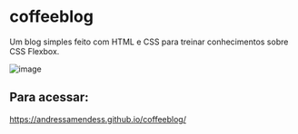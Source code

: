 # coffeeblog
Um blog simples feito com HTML e CSS para treinar conhecimentos sobre CSS Flexbox.

![image](https://github.com/AndressaMendess/coffeeblog/assets/101748676/66a71eec-ba02-42ea-bd3d-2b5b0dbf470b)

## Para acessar:
https://andressamendess.github.io/coffeeblog/

